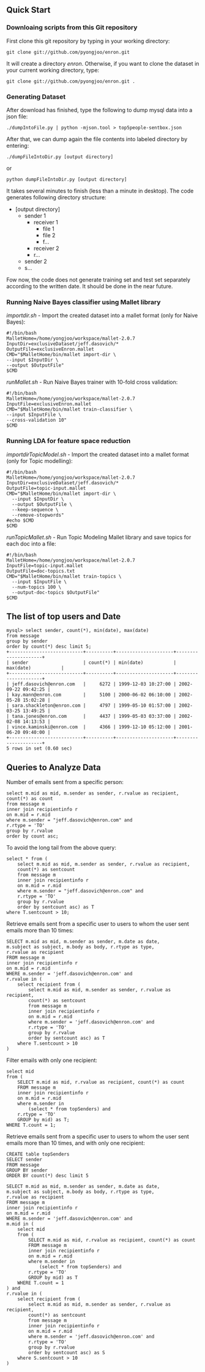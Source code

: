 <link href="http://kevinburke.bitbucket.org/markdowncss/markdown.css"
rel="stylesheet"></link>

## Quick Start

### Downloaing scripts from this Git repository

First clone this git repository by typing in your working directory:

    git clone git://github.com/pyongjoo/enron.git

It will create a directory *enron*. Otherwise, if you want to clone the dataset
in your current working directory, type:

    git clone git://github.com/pyongjoo/enron.git .
    

### Generating Dataset

After download has finished, type the following to dump mysql data into a json file:

    ./dumpIntoFile.py | python -mjson.tool > top5people-sentbox.json
    
After that, we can dump again the file contents into labeled directory by entering:

    ./dumpFileIntoDir.py [output directory]

or

    python dumpFileIntoDir.py [output directory]

It takes several minutes to finish (less than a minute in desktop). The code generates following directory structure:

- [output directory]
    - sender 1
        - receiver 1
            + file 1
            + file 2
            + f...
        - receiver 2
        - r...
    - sender 2
    - s...

Fow now, the code does not generate training set and test set separately
according to the written date. It should be done in the near future.


### Running Naive Bayes classifier using Mallet library

*importdir.sh* - Import the created dataset into a mallet format (only for Naive Bayes):

    #!/bin/bash
    MalletHome=/home/yongjoo/workspace/mallet-2.0.7
    InputDir=exclusiveDataset/jeff.dasovich/*
    OutputFile=exclusiveEnron.mallet
    CMD="$MalletHome/bin/mallet import-dir \
    --input $InputDir \
    --output $OutputFile"
    $CMD


*runMallet.sh* - Run Naive Bayes trainer with 10-fold cross validation:

    #!/bin/bash
    MalletHome=/home/yongjoo/workspace/mallet-2.0.7
    InputFile=exclusiveEnron.mallet
    CMD="$MalletHome/bin/mallet train-classifier \
    --input $InputFile \
    --cross-validation 10"
    $CMD


### Running LDA for feature space reduction

*importdirTopicModel.sh* - Import the created dataset into a mallet format (only for Topic modelling):

    #!/bin/bash
    MalletHome=/home/yongjoo/workspace/mallet-2.0.7
    InputDir=exclusiveDataset/jeff.dasovich/*
    OutputFile=topic-input.mallet
    CMD="$MalletHome/bin/mallet import-dir \
      --input $InputDir \
      --output $OutputFile \
      --keep-sequence \
      --remove-stopwords"
    #echo $CMD
    $CMD

*runTopicMallet.sh* - Run Topic Modeling Mallet library and save topics for each doc into a file:

    #!/bin/bash
    MalletHome=/home/yongjoo/workspace/mallet-2.0.7
    InputFile=topic-input.mallet
    OutputFile=doc-topics.txt
    CMD="$MalletHome/bin/mallet train-topics \
      --input $InputFile \
      --num-topics 100 \
      --output-doc-topics $OutputFile"
    $CMD



## The list of top users and Date

    mysql> select sender, count(*), min(date), max(date)
    from message
    group by sender
    order by count(*) desc limit 5;
    +---------------------------+----------+---------------------+---------------------+
    | sender                    | count(*) | min(date)           | max(date)           |
    +---------------------------+----------+---------------------+---------------------+
    | jeff.dasovich@enron.com   |     6272 | 1999-12-03 10:27:00 | 2002-09-22 09:42:25 |
    | kay.mann@enron.com        |     5100 | 2000-06-02 06:10:00 | 2002-05-28 15:02:28 |
    | sara.shackleton@enron.com |     4797 | 1999-05-10 01:57:00 | 2002-03-25 13:49:25 |
    | tana.jones@enron.com      |     4437 | 1999-05-03 03:37:00 | 2002-02-08 14:13:53 |
    | vince.kaminski@enron.com  |     4366 | 1999-12-10 05:12:00 | 2001-06-20 09:40:00 |
    +---------------------------+----------+---------------------+---------------------+
    5 rows in set (0.60 sec)


## Queries to Analyze Data

Number of emails sent from a specific person:

    select m.mid as mid, m.sender as sender, r.rvalue as recipient,
    count(*) as count
    from message m
    inner join recipientinfo r
    on m.mid = r.mid
    where m.sender = "jeff.dasovich@enron.com" and
    r.rtype = 'TO'
    group by r.rvalue
    order by count asc;


To avoid the long tail from the above query:

    select * from (
        select m.mid as mid, m.sender as sender, r.rvalue as recipient,
        count(*) as sentcount
        from message m
        inner join recipientinfo r
        on m.mid = r.mid
        where m.sender = "jeff.dasovich@enron.com" and
        r.rtype = 'TO'
        group by r.rvalue
        order by sentcount asc) as T
    where T.sentcount > 10;


Retrieve emails sent from a specific user to users to whom the user sent emails more than 10 times:

    SELECT m.mid as mid, m.sender as sender, m.date as date,
    m.subject as subject, m.body as body, r.rtype as type,
    r.rvalue as recipient
    FROM message m
    inner join recipientinfo r
    on m.mid = r.mid
    WHERE m.sender = 'jeff.dasovich@enron.com' and
    r.rvalue in (
        select recipient from (
            select m.mid as mid, m.sender as sender, r.rvalue as recipient,
            count(*) as sentcount
            from message m
            inner join recipientinfo r
            on m.mid = r.mid
            where m.sender = 'jeff.dasovich@enron.com' and
            r.rtype = 'TO'
            group by r.rvalue
            order by sentcount asc) as T
        where T.sentcount > 10
    )


Filter emails with only one recipient:

    select mid
    from (
        SELECT m.mid as mid, r.rvalue as recipient, count(*) as count
        FROM message m
        inner join recipientinfo r
        on m.mid = r.mid
        where m.sender in
            (select * from topSenders) and
        r.rtype = 'TO'
        GROUP by mid) as T;
    WHERE T.count = 1;


Retrieve emails sent from a specific user to users to whom the user sent emails more than 10 times, and with only one recipient:

    CREATE table topSenders
    SELECT sender
    FROM message
    GROUP BY sender
    ORDER BY count(*) desc limit 5

    SELECT m.mid as mid, m.sender as sender, m.date as date,
    m.subject as subject, m.body as body, r.rtype as type,
    r.rvalue as recipient
    FROM message m
    inner join recipientinfo r
    on m.mid = r.mid
    WHERE m.sender = 'jeff.dasovich@enron.com' and
    m.mid in (
        select mid
        from (
            SELECT m.mid as mid, r.rvalue as recipient, count(*) as count
            FROM message m
            inner join recipientinfo r
            on m.mid = r.mid
            where m.sender in
                (select * from topSenders) and
            r.rtype = 'TO'
            GROUP by mid) as T
        WHERE T.count = 1
    ) and
    r.rvalue in (
        select recipient from (
            select m.mid as mid, m.sender as sender, r.rvalue as recipient,
            count(*) as sentcount
            from message m
            inner join recipientinfo r
            on m.mid = r.mid
            where m.sender = 'jeff.dasovich@enron.com' and
            r.rtype = 'TO'
            group by r.rvalue
            order by sentcount asc) as S
        where S.sentcount > 10
    )

